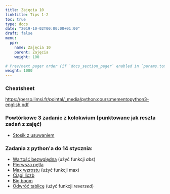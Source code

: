 ```yaml
---
title: Zajęcia 10
linktitle: Tips 1-2
toc: true
type: docs
date: "2019-10-02T00:00:00+01:00"
draft: false
menu:
  ppr:
    name: Zajęcia 10
    parent: Zajęcia
    weight: 100

# Prev/next pager order (if `docs_section_pager` enabled in `params.toml`)
weight: 1000
---
```


### Cheatsheet
https://perso.limsi.fr/pointal/_media/python:cours:mementopython3-english.pdf

### Powtórkowe 3 zadanie z kolokwium (punktowane jak reszta zadań z zajęć)
* [Stosik z usuwaniem](https://adjule.pl/groups/ppr1la2019/problems/kol_dj_c_zad_3_2020)
### Zadania z python'a do 14 stycznia:
<!--12.12.19 python-->
* [Wartość bezwględna](https://adjule.pl/groups/ppr1la2020/problems/002) (użyć funkcji _abs_)
* [Pierwsza pętla](https://adjule.pl/groups/ppr1la2020/problems/ifpetla)
* [Max wzrostu](https://adjule.pl/groups/ppr1la2020/problems/apr_wyk2-1) (użyć funkcji max)
* [Ciągi liczb](https://adjule.pl/groups/ppr1la2020/problems/ppr5)
* [Big boom](https://adjule.pl/groups/ppr1la2020/problems/ppr10a)
* [Odwróć tablicę](https://adjule.pl/groups/ppr1la2020/problems/ppr_intro_10) (użyć funkcji *reversed*)

<!-- dla pythona -->

<!-- * [Kalkulator](https://adjule.pl/groups/ppr1ca2019/problems/ppr21) -->
<!-- * [Loteria](https://adjule.pl/groups/ppr1ca2019/problems/ppr23) -->
<!-- * [Trójkąt](https://adjule.pl/groups/ppr1ca2019/problems/ppr24) -->
<!-- * [Sito Eratostenesa](https://adjule.pl/groups/ppr1ca2019/problems/ppr28) -->
<!-- * [Qsort](https://adjule.pl/groups/ppr1ca2019/problems/ppr25) -->
